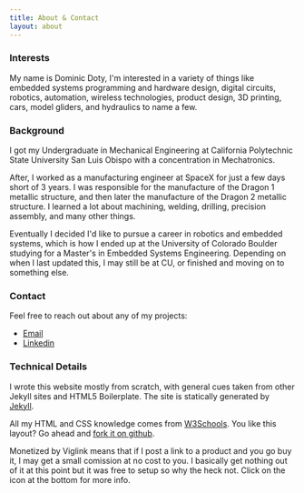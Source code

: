 ```yaml
---
title: About & Contact
layout: about
---
```


### Interests
My name is Dominic Doty, I'm interested in a variety of things like embedded systems programming and hardware design, digital circuits, robotics, automation, wireless technologies, product design, 3D printing, cars, model gliders, and hydraulics to name a few.

### Background
I got my Undergraduate in Mechanical Engineering at California Polytechnic State University San Luis Obispo with a concentration in Mechatronics.

After, I worked as a manufacturing engineer at SpaceX for just a few days short of 3 years. I was responsible for the manufacture of the Dragon 1 metallic structure, and then later the manufacture of the Dragon 2 metallic structure. I learned a lot about machining, welding, drilling, precision assembly, and many other things.

Eventually I decided I'd like to pursue a career in robotics and embedded systems, which is how I ended up at the University of Colorado Boulder studying for a Master's in Embedded Systems Engineering. Depending on when I last updated this, I may still be at CU, or finished and moving on to something else.

### Contact
Feel free to reach out about any of my projects:

* [Email](mailto:doty.dominic@gmail.com)
* [Linkedin](http://www.linkedin.com/in/dominicdoty) 

### Technical Details
I wrote this website mostly from scratch, with general cues taken from other Jekyll sites and HTML5 Boilerplate. The site is statically generated by [Jekyll](http://jekyllrb.com/).

All my HTML and CSS knowledge comes from [W3Schools](http://www.w3schools.com/).
You like this layout? Go ahead and [fork it on github](http://www.github.com/dominicdoty/dominicdoty.github.io/).

Monetized by Viglink means that if I post a link to a product and you go buy it, I may get a small comission at no cost to you. I basically get nothing out of it at this point but it was free to setup so why the heck not. Click on the icon at the bottom for more info.